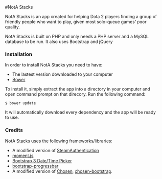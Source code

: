 #NotA Stacks

NotA Stacks is an app created for helping Dota 2 players finding a group of friendly people who want to play, given most solo-queue games' poor quality.

NotA Stacks is built on PHP and only needs a PHP server and a MySQL database to be run. It also uses Bootstrap and jQuery

### Installation

In order to install NotA Stacks you need to have:

* The lastest version downloaded to your computer
* [Bower](http://bower.io/)

To install it, simply extract the app into a directory in your computer and open command prompt on that direcory. Run the following command:

	$ bower update

It will automatically download every dependency and the app will be ready to use.

### Credits

NotA Stacks uses the following frameworks/libraries:

* A modified version of [SteamAuthentication](https://github.com/SmItH197/SteamAuthentication)
* [moment.js](http://momentjs.com/)
* [Bootstrap 3 Date/Time Picker](https://github.com/Eonasdan/bootstrap-datetimepicker)
* [bootstrap-progressbar](https://github.com/minddust/bootstrap-progressbar)
* A modified version of [Chosen](https://github.com/harvesthq/chosen), [chosen-bootstrap](https://github.com/alxlit/bootstrap-chosen).
